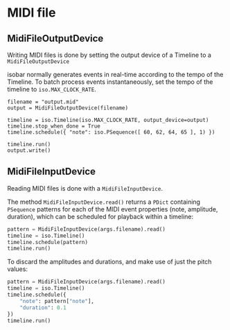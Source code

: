 # MIDI file

## MidiFileOutputDevice

Writing MIDI files is done by setting the output device of a Timeline to a `MidiFileOutputDevice`

isobar normally generates events in real-time according to the tempo of the Timeline. To batch process events instantaneously, set the tempo of the timeline to `iso.MAX_CLOCK_RATE`. 

```
filename = "output.mid"
output = MidiFileOutputDevice(filename)

timeline = iso.Timeline(iso.MAX_CLOCK_RATE, output_device=output)
timeline.stop_when_done = True
timeline.schedule({ "note": iso.PSequence([ 60, 62, 64, 65 ], 1) })

timeline.run()
output.write()
```

## MidiFileInputDevice

Reading MIDI files is done with a `MidiFileInputDevice`.

The method `MidiFileInputDevice.read()` returns a `PDict` containing `PSequence`
patterns for each of the MIDI event properties (note, amplitude, duration), which
can be scheduled for playback within a timeline:

```python
pattern = MidiFileInputDevice(args.filename).read()
timeline = iso.Timeline()
timeline.schedule(pattern)
timeline.run()
```

To discard the amplitudes and durations, and make use of just the pitch values:

```python
pattern = MidiFileInputDevice(args.filename).read()
timeline = iso.Timeline()
timeline.schedule({
    "note": pattern["note"],
    "duration": 0.1
})
timeline.run()
```